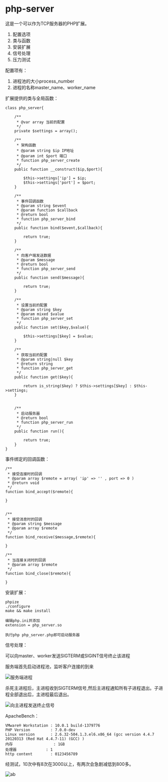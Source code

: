 # php-server #

这是一个可以作为TCP服务器的PHP扩展。

1. 配置选项
2. 类与函数
3. 安装扩展
3. 信号处理
4. 压力测试

配置项有：

1. 进程池的大小process\_number
2. 进程的名称master\_name、worker\_name


扩展提供的类与全局函数：

	class php_server{
	
	    /**
	     * @var array 当前的配置
	     */
	    private $settings = array();
	
	    /**
	     * 架构函数
	     * @param string $ip IP地址
	     * @param int $port 端口
	     * function php_server_create
	     */
	    public function __construct($ip,$port){
	
	        $this->settings['ip'] = $ip;
	        $this->settings['port'] = $port;
	    }
	
	    /**
	     * 事件回调函数
	     * @param string $event
	     * @param function $callback
	     * @return bool
	     * function php_server_bind
	     */
	    public function bind($event,$callback){
	
	        return true;
	    }
	
	    /**
	     * 向客户端发送数据
	     * @param $message
	     * @return bool
	     * function php_server_send
	     */
	    public function send($message){
	
	        return true;
	    }
	
	    /**
	     * 设置当前的配置
	     * @param string $key
	     * @param mixed $value
	     * function php_server_set
	     */
	    public function set($key,$value){
	
	        $this->settings[$key] = $value;
	    }
	
	    /**
	     * 获取当前的配置
	     * @param string|null $key
	     * @return string
	     * function php_server_get
	     */
	    public function get($key){
	
	        return is_string($key) ? $this->settings[$key] : $this->settings;
	    }
	
	
	    /**
	     * 启动服务器
	     * @return bool
	     * function php_server_run
	     */
	    public function run(){
	
	        return true;
	    }
	}


事件绑定的回调函数：

	/**
	 * 接受连接时的回调
	 * @param array $remote = array( 'ip' => '' , port => 0 )
	 * @return void
	 */
	function bind_accept($remote){
	
	}
	
	
	/**
	 * 接受消息时的回调
	 * @param string $message
	 * @param array $remote
	 */
	function bind_receive($message,$remote){
	
	}
	
	/**
	 * 当连接关闭时的回调
	 * @param array $remote
	 */
	function bind_close($remote){
	
	}


安装扩展：

	phpize
	./configure
	make && make install
	
	编辑php.ini并添加
	extension = php_server.so
	
	执行php php_server.php即可启动服务器

信号处理：

可以向master、worker发送SIGTERM或SIGINT信号终止该进程

服务端首先启动进程池，监听客户连接的到来

![服务端进程](https://raw.githubusercontent.com/Yaoguais/php-server/master/images/server.png)


杀死主进程后，主进程收到SIGTERM信号,然后主进程通知所有子进程退出。子进程全部退出后，主进程最后退出。

![向主进程发送终止信号](https://raw.githubusercontent.com/Yaoguais/php-server/master/images/kill.png)


ApacheBench：

	VMware® Workstation : 10.0.1 build-1379776
	PHP Version			: 7.0.0-dev
	Linux version		: 2.6.32-504.1.3.el6.x86_64 (gcc version 4.4.7 20120313 (Red Hat 4.4.7-11) (GCC) )
	内存					: 1GB
	处理器				: 1
	http content		: 0123456789

经测试，10次中有8次在3000以上，有两次会急剧减低到800多。

![ab](https://raw.githubusercontent.com/Yaoguais/php-server/master/images/bench.png)